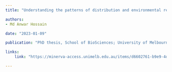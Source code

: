 ```yaml
---
title: "Understanding the patterns of distribution and environmental responses in Australian grasshoppers based on historic field survey notebooks"

authors:
- Md Anwar Hossain

date: "2023-01-09"

publication: "PhD thesis, School of BioSciences; University of Melbourne"

links:
    link: "https://minerva-access.unimelb.edu.au/items/d6602761-b9e9-4dc1-b52d-e0ceb9bae69a" 

---
```


